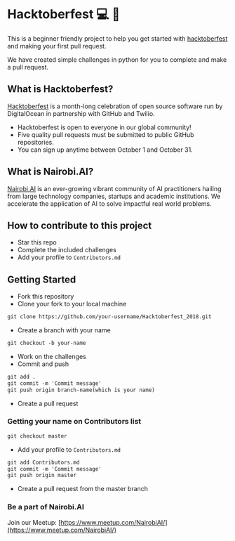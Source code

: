 # Hacktoberfest :computer: :jack_o_lantern:

This is a beginner friendly project to help you get started with [hacktoberfest](https://hacktoberfest.digitalocean.com/)
 and making your first pull request.

We have created simple challenges in python for you to complete and make a pull request.

## What is Hacktoberfest?

[Hacktoberfest](https://hacktoberfest.digitalocean.com/) is a month-long celebration of open source software run by DigitalOcean in partnership with GitHub and Twilio.
- Hacktoberfest is open to everyone in our global community!
- Five quality pull requests must be submitted to public GitHub repositories.
- You can sign up anytime between October 1 and October 31.

## What is Nairobi.AI?

[Nairobi.AI](https://www.meetup.com/NairobiAI/) is an ever-growing vibrant community of AI practitioners hailing from large technology companies, startups and academic institutions. We accelerate the application of AI to solve impactful real world problems.

## How to contribute to this project

- Star this repo
- Complete the included challenges
- Add your profile to `Contributors.md`

## Getting Started

- Fork this repository
- Clone your fork to your local machine

```markdown
git clone https://github.com/your-username/Hacktoberfest_2018.git
```

- Create a branch with your name

```markdown
git checkout -b your-name
```

- Work on the challenges
- Commit and push

```markdown
git add .
git commit -m 'Commit message'
git push origin branch-name(which is your name)
```
- Create a pull request

### Getting your name on Contributors list
```markdown
git checkout master
```
- Add your profile to `Contributors.md`

```markdown
git add Contributors.md
git commit -m 'Commit message'
git push origin master
```
- Create a pull request from the master branch

### Be a part of Nairobi.AI

Join our Meetup: [https://www.meetup.com/NairobiAI/](https://www.meetup.com/NairobiAI/)
